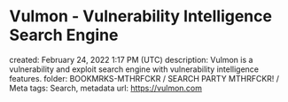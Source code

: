 # Vulmon - Vulnerability Intelligence Search Engine

created: February 24, 2022 1:17 PM (UTC)
description: Vulmon is a vulnerability and exploit search engine with vulnerability intelligence features.
folder: BOOKMRKS-MTHRFCKR / SEARCH PARTY MTHRFCKR! / Meta
tags: Search, metadata
url: https://vulmon.com